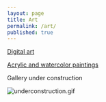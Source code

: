 ```yaml
---
layout: page
title: Art
permalink: /art/
published: true
---
```

[Digital art](https://www.behance.net/gallery/41505319/Illustrations) 

[Acrylic and watercolor paintings](https://violasong.tumblr.com/)

Gallery under construction

![underconstruction.gif]({{site.baseurl}}/underconstruction.gif)

